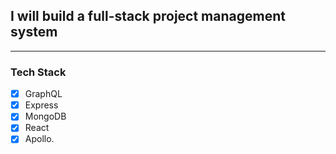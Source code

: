 ## I will build a full-stack project management system

---

### Tech Stack

- [x] GraphQL
- [x] Express
- [x] MongoDB
- [x] React
- [x] Apollo.
